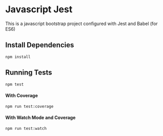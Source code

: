 # Javascript Jest

This is a javascript bootstrap project configured with Jest and Babel (for ES6)


## Install Dependencies

```
npm install
```


## Running Tests

```
npm test
```

#### With Coverage
```
npm run test:coverage
```

#### With Watch Mode and Coverage

```
npm run test:watch
```



